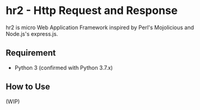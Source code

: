 # hr2 - Http Request and Response

hr2 is micro Web Application Framework inspired by Perl's Mojolicious and Node.js's express.js.

## Requirement

 * Python 3 (confirmed with Python 3.7.x)

## How to Use

(WIP)
